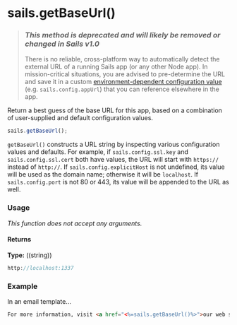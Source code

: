 # sails.getBaseUrl()

> ### _**This method is deprecated and will likely be removed or changed in Sails v1.0**_
> There is no reliable, cross-platform way to automatically detect the external URL of a running Sails app (or any other Node app). In mission-critical situations, you are advised to pre-determine the URL and save it in a custom [environment-dependent configuration value](http://sailsjs.org/documentation/concepts/configuration#?environmentspecific-files-config-env) (e.g. `sails.config.appUrl`) that you can reference elsewhere in the app.

Return a best guess of the base URL for this app, based on a combination of user-supplied and default configuration values.


```javascript
sails.getBaseUrl();
```

`getBaseUrl()` constructs a URL string by inspecting various configuration values and defaults.  For example, if `sails.config.ssl.key` and `sails.config.ssl.cert` both have values, the URL will start with `https://` instead of `http://`.  If `sails.config.explicitHost` is not undefined, its value will be used as the domain name; otherwise it will be `localhost`.  If `sails.config.port` is not 80 or 443, its value will be appended to the URL as well.


### Usage

_This function does not accept any arguments._


#### Returns

**Type:** ((string))

```javascript
http://localhost:1337
```



### Example

In an email template...
```html
For more information, visit <a href="<%=sails.getBaseUrl()%>">our web site</a>.
```

<docmeta name="displayName" value="sails.getBaseUrl()">
<docmeta name="pageType" value="method">
